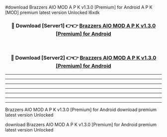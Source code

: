 #download Brazzers AIO MOD A P K v1.3.0 [Premium] for Android A P K [MOD] premium latest version Unlocked l6xdk 



<div align="center">
<h3>🔴 Download [Server1] 👉👉 <a href="https://apkdownload1.web.app/">Brazzers AIO MOD A P K v1.3.0 [Premium] for Android</a></h3><br>

<h3>🔴 Download [Server2] 👉👉 <a href="https://apkdownload1.web.app/">Brazzers AIO MOD A P K v1.3.0 [Premium] for Android</a></h3>
</div>





----------------------------------------------------------

----------------------------------------------------------

----------------------------------------------------------

----------------------------------------------------------

----------------------------------------------------------

----------------------------------------------------------

----------------------------------------------------------

Brazzers AIO MOD A P K v1.3.0 [Premium] for Android download premium latest version Unlocked

download Brazzers AIO MOD A P K v1.3.0 [Premium] for Android premium latest version Unlocked
